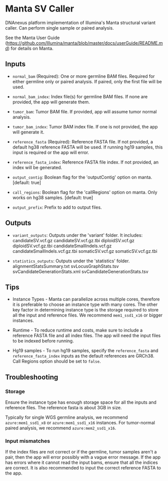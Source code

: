 <!-- dx-header -->
# Manta SV Caller

DNAnexus platform implementation of Illumina's Manta structural variant caller.
Can perform single sample or paired analysis.

See the Manta User Guide (https://github.com/Illumina/manta/blob/master/docs/userGuide/README.md)
for details on Manta.

<!-- /dx-header -->

## Inputs

  * `normal_bam` (Required): One or more germline BAM files. Required for
    either germline only or paired analysis. If paired, only the first file
    will be used.

  * `normal_bam_index`: Index file(s) for germline BAM files. If none are
    provided, the app will generate them.

  * `tumor_bam`: Tumor BAM file. If provided, app will assume tumor normal
    analysis.

  * `tumor_bam_index`: Tumor BAM index file. If one is not provided, the app
    will generate it.

  * `reference_fasta` (Required): Reference FASTA file. If not provided, a
    default hg38 reference FASTA will be used. If running hg19 samples, this
    input is required or the app will error.

  * `reference_fasta_index`: Reference FASTA file index. If not provided, an
    index will be generated.

  * `output_contig`: Boolean flag for the 'outputContig' option on manta.
    [default: true]

  * `call_regions`: Boolean flag for the 'callRegions' option on manta. Only
    works on hg38 samples. [default: true]

  * `output_prefix`: Prefix to add to output files. 


## Outputs

  * `variant_outputs`: Outputs under the 'variant' folder. It includes:
                        candidateSV.vcf.gz
                        candidateSV.vcf.gz.tbi
                        diploidSV.vcf.gz
                        diploidSV.vcf.gz.tbi
                        candidateSmallIndels.vcf.gz
                        candidateSmallIndels.vcf.gz.tbi
                        somaticSV.vcf.gz
                        somaticSV.vcf.gz.tbi


  * `statistics_outputs`: Outputs under the 'statistics' folder. 
                          alignmentStatsSummary.txt
                          svLocusGraphStats.tsv
                          svCandidateGenerationStats.xml
                          svCandidateGenerationStats.tsv 

## Tips

* Instance Types - Manta can parallelize across multiple cores, therefore it
  is preferable to choose an instance type with many cores. The other key
  factor in determining instance type is the storage required to store all the
  input and reference files. We recommend `mem1_ssd1_x16` or bigger instances.

* Runtime - To reduce runtime and costs, make sure to include a reference FASTA
  file and all index files. The app will need the input files to be indexed
  before running.

* Hg19 samples - To run hg19 samples, specify the `reference_fasta` and
  `reference_fasta_index` inputs as the default references are GRCh38.
  Call Regions option should be set to `false`.

## Troubleshooting

### Storage

Ensure the instance type has enough storage space for all the inputs
and reference files. The reference fasta is about 3GB in size.

Typically for single WGS germline analysis, we recommend `azure:mem1_ssd1_x8`
or `azure:mem1_ssd1_x16` instances. For tumor-normal paired analysis, we
recommend `azure:mem2_ssd1_x16`.

### Input mismatches

If the index files are not correct or if the germline, tumor samples aren't a
pair, then the app will error possibly with a vague error message. If the app
has errors where it cannot read the input bams, ensure that all the indices are
correct. It is also recommended to input the correct reference FASTA to the app.
